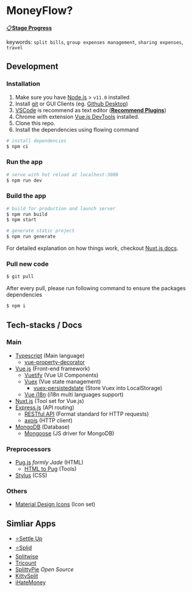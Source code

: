 # MoneyFlow?

[📋**Stage Progress**](https://github.com/antfu/moneyflow/projects/1)

keywords: `split bills`, `group expenses management`, `sharing expenses`, `travel`

## Development

### Installation

1. Make sure you have [Node.js](https://nodejs.org/en/) > `v11.0` installed
2. Install [git](https://git-scm.com/) or GUI Clients (eg. [Github Desktop](https://desktop.github.com/))
3. [VSCode](https://code.visualstudio.com/) is recommend as text editor ([**Recommend Plugins**](/docs/VSCodePlugins.md))
4. Chrome with extension [Vue.js DevTools](https://chrome.google.com/webstore/detail/vuejs-devtools/nhdogjmejiglipccpnnnanhbledajbpd) installed.
5. Clone this repo.
6. Install the dependencies using flowing command

```sh
# install dependencies
$ npm ci
```

### Run the app

```sh
# serve with hot reload at localhost:3000
$ npm run dev
```

### Build the app

```sh
# build for production and launch server
$ npm run build
$ npm start

# generate static project
$ npm run generate
```

For detailed explanation on how things work, checkout [Nuxt.js docs](https://nuxtjs.org).

### Pull new code

```sh
$ git pull
```

After every pull, please run following command to ensure the packages dependencies

```sh
$ npm i
```

## Tech-stacks / Docs

### Main

- [Typescript](https://www.typescriptlang.org/) (Main language)
  - [vue-property-decorator](https://github.com/kaorun343/vue-property-decorator)
- [Vue.js](https://vuejs.org/) (Front-end framework)
  - [Vuetify](https://vuetifyjs.com/) (Vue UI Components)
  - [Vuex](https://vuex.vuejs.org/) (Vue state management)
    - [vuex-persistedstate](https://github.com/robinvdvleuten/vuex-persistedstate) (Store Vuex into LocalStorage)
  - [Vue i18n](http://kazupon.github.io/vue-i18n/) (i18n multi languages support)
- [Nuxt.js](https://nuxtjs.org/) (Tool set for Vue.js)
- [Express.js](https://expressjs.com/) (API routing)
  - [RESTful API](https://www.restapitutorial.com/) (Format standard for HTTP requests)
  - [axois](https://github.com/axios/axios) (HTTP client)
- [MongoDB](https://www.mongodb.com/) (Database)
  - [Mongoose](https://mongoosejs.com/) (JS driver for MongoDB)

### Preprocessors

- [Pug.js](https://pugjs.org/api/getting-started.html) *formly Jade* (HTML)
  - [HTML to Pug](https://html2jade.org/) (Tools)
- [Stylus](http://stylus-lang.com/) (CSS)

### Others

- [Material Design Icons](https://materialdesignicons.com/) (Icon set)

## Simliar Apps

- [⭐Settle Up](https://www.tricount.com/)
- [⭐Splid](https://splid.app/)
- [Splitwise](https://www.splitwise.com/)
- [Tricount](https://www.tricount.com/)
- [SplittyPie](https://splittypie.com/) *Open Source*
- [KittySplit](https://www.kittysplit.com/en/)
- [iHateMoney](https://ihatemoney.org/)